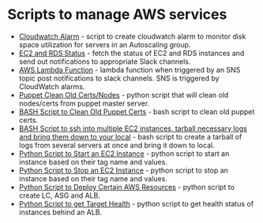 # Scripts to manage AWS services

* [Cloudwatch Alarm](https://github.com/hmann12/aws-scripts/blob/master/cloudwatch_alarm.py) - script to create cloudwatch alarm to monitor disk space utilization for servers in an Autoscaling group.
* [EC2 and RDS Status](https://github.com/hmann12/aws-scripts/blob/master/ec2_rds_status.py) - fetch the status of EC2 and RDS instances and send out notifications to appropriate Slack channels.
* [AWS Lambda Function](https://github.com/hmann12/aws-scripts/blob/master/lambda_function.py) - lambda function when triggered by an SNS topic post notifications to slack channels. SNS is triggered by CloudWatch alarms.
* [Puppet Clean Old Certs/Nodes](https://github.com/hmann12/aws-scripts/blob/master/clean_old_nodes.py) - python script that will clean old nodes/certs from puppet master server.
* [BASH Script to Clean Old Puppet Certs](https://github.com/hmann12/aws-scripts/blob/master/clean_puppet_certs.sh) - bash script to clean old puppet certs.
* [BASH Script to ssh into multiple EC2 instances, tarball necessary logs and bring them down to your local](https://github.com/hmann12/aws-scripts/blob/master/get_logs.sh) - bash script to create a tarball of logs from several servers at once and bring it down to local.
* [Python Script to Start an EC2 Instance](https://github.com/hmann12/aws-scripts/blob/master/start_instance.py) - python script to start an instance based on their tag name and values.
* [Python Script to Stop an EC2 Instance](https://github.com/hmann12/aws-scripts/blob/master/stop_instance.py) - python script to stop an instance based on their tag name and values.
* [Python Script to Deploy Certain AWS Resources](https://github.com/hmann12/aws-scripts/blob/master/deployment.py) - python script to create LC, ASG and ALB.
* [Python Script to get Target Health](https://github.com/hmann12/aws-scripts/blob/master/get_target_health.py) - python script to get health status of instances behind an ALB.
